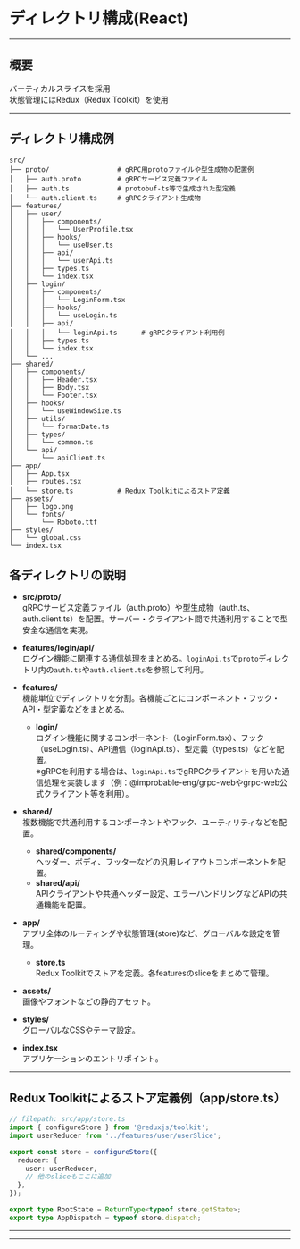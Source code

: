 # ディレクトリ構成(React)

---

## 概要

バーティカルスライスを採用  
状態管理にはRedux（Redux Toolkit）を使用

---

## ディレクトリ構成例

```
src/
├── proto/                 # gRPC用protoファイルや型生成物の配置例
│   ├── auth.proto         # gRPCサービス定義ファイル
│   ├── auth.ts            # protobuf-ts等で生成された型定義
│   └── auth.client.ts     # gRPCクライアント生成物
├── features/
│   ├── user/
│   │   ├── components/
│   │   │   └── UserProfile.tsx
│   │   ├── hooks/
│   │   │   └── useUser.ts
│   │   ├── api/
│   │   │   └── userApi.ts
│   │   ├── types.ts
│   │   └── index.tsx
│   ├── login/
│   │   ├── components/
│   │   │   └── LoginForm.tsx
│   │   ├── hooks/
│   │   │   └── useLogin.ts
│   │   ├── api/
│   │   │   └── loginApi.ts      # gRPCクライアント利用例
│   │   ├── types.ts
│   │   └── index.tsx
│   └── ...
├── shared/
│   ├── components/
│   │   ├── Header.tsx
│   │   ├── Body.tsx
│   │   └── Footer.tsx
│   ├── hooks/
│   │   └── useWindowSize.ts
│   ├── utils/
│   │   └── formatDate.ts
│   ├── types/
│   │   └── common.ts
│   └── api/
│       └── apiClient.ts
├── app/
│   ├── App.tsx
│   ├── routes.tsx
│   └── store.ts           # Redux Toolkitによるストア定義
├── assets/
│   ├── logo.png
│   └── fonts/
│       └── Roboto.ttf
├── styles/
│   └── global.css
└── index.tsx
```

## 各ディレクトリの説明

- **src/proto/**  
  gRPCサービス定義ファイル（auth.proto）や型生成物（auth.ts、auth.client.ts）を配置。サーバー・クライアント間で共通利用することで型安全な通信を実現。

- **features/login/api/**  
  ログイン機能に関連する通信処理をまとめる。`loginApi.ts`で`proto`ディレクトリ内の`auth.ts`や`auth.client.ts`を参照して利用。

- **features/**  
  機能単位でディレクトリを分割。各機能ごとにコンポーネント・フック・API・型定義などをまとめる。
  - **login/**  
    ログイン機能に関するコンポーネント（LoginForm.tsx）、フック（useLogin.ts）、API通信（loginApi.ts）、型定義（types.ts）などを配置。  
    ※gRPCを利用する場合は、`loginApi.ts`でgRPCクライアントを用いた通信処理を実装します（例：@improbable-eng/grpc-webやgrpc-web公式クライアント等を利用）。

- **shared/**  
  複数機能で共通利用するコンポーネントやフック、ユーティリティなどを配置。
  - **shared/components/**  
    ヘッダー、ボディ、フッターなどの汎用レイアウトコンポーネントを配置。
  - **shared/api/**  
    APIクライアントや共通ヘッダー設定、エラーハンドリングなどAPIの共通機能を配置。

- **app/**  
  アプリ全体のルーティングや状態管理(store)など、グローバルな設定を管理。
  - **store.ts**  
    Redux Toolkitでストアを定義。各featuresのsliceをまとめて管理。

- **assets/**  
  画像やフォントなどの静的アセット。

- **styles/**  
  グローバルなCSSやテーマ設定。

- **index.tsx**  
  アプリケーションのエントリポイント。

---

## Redux Toolkitによるストア定義例（app/store.ts）

```typescript
// filepath: src/app/store.ts
import { configureStore } from '@reduxjs/toolkit';
import userReducer from '../features/user/userSlice';

export const store = configureStore({
  reducer: {
    user: userReducer,
    // 他のsliceもここに追加
  },
});

export type RootState = ReturnType<typeof store.getState>;
export type AppDispatch = typeof store.dispatch;
```

---

---

